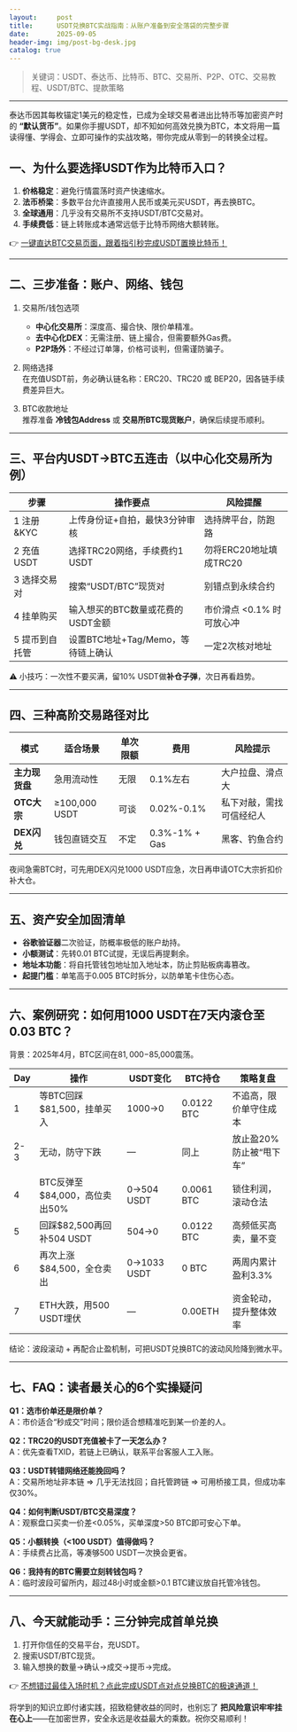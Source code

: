 ```yaml
---
layout:     post
title:      USDT兑换BTC实战指南：从账户准备到安全落袋的完整步骤
date:       2025-09-05
header-img: img/post-bg-desk.jpg
catalog: true
---
```


> 关键词：USDT、泰达币、比特币、BTC、交易所、P2P、OTC、交易教程、USDT/BTC、提款策略

---

泰达币因其每枚锚定1美元的稳定性，已成为全球交易者进出比特币等加密资产时的 **“默认货币”**。如果你手握USDT，却不知如何高效兑换为BTC，本文将用一篇读得懂、学得会、立即可操作的实战攻略，带你完成从零到一的转换全过程。

## 一、为什么要选择USDT作为比特币入口？

1. **价格稳定**：避免行情震荡时资产快速缩水。  
2. **法币桥梁**：多数平台允许直接用人民币或美元买USDT，再去换BTC。  
3. **全球通用**：几乎没有交易所不支持USDT/BTC交易对。  
4. **手续费低**：链上转账成本通常远低于比特币网络大额转账。

👉 [一键直达BTC交易页面，跟着指引秒完成USDT置换比特币！](https://okxdog.com/)

---

## 二、三步准备：账户、网络、钱包

1. 交易所/钱包选项  
   - **中心化交易所**：深度高、撮合快、限价单精准。  
   - **去中心化DEX**：无需注册、链上撮合，但需要额外Gas费。  
   - **P2P场外**：不经过订单簿，价格可谈判，但需谨防骗子。  

2. 网络选择  
   在充值USDT前，务必确认链名称：ERC20、TRC20 或 BEP20，因各链手续费差异巨大。  

3. BTC收款地址  
   推荐准备 **冷钱包Address** 或 **交易所BTC现货账户**，确保后续提币顺利。

---

## 三、平台内USDT→BTC五连击（以中心化交易所为例）

| 步骤 | 操作要点 | 风险提醒 |
| --- | --- | --- |
| 1 注册&KYC | 上传身份证+自拍，最快3分钟审核 | 选持牌平台，防跑路 |
| 2 充值USDT | 选择TRC20网络，手续费约1 USDT | 勿将ERC20地址填成TRC20 |
| 3 选择交易对 | 搜索“USDT/BTC”现货对 | 别错点到永续合约 |
| 4 挂单购买 | 输入想买的BTC数量或花费的USDT金额 | 市价滑点 <0.1% 时可放心冲 |
| 5 提币到自托管 | 设置BTC地址+Tag/Memo，等待链上确认 | 一定2次核对地址 |

⚠️ 小技巧：一次性不要买满，留10% USDT做**补仓子弹**，次日再看趋势。

---

## 四、三种高阶交易路径对比

| 模式 | 适合场景 | 单次限额 | 费用 | 风险提示 |
| --- | --- | --- | --- | --- |
| **主力现货盘** | 急用流动性 | 无限 | 0.1%左右 | 大户拉盘、滑点大 |
| **OTC大宗** | ≥100,000 USDT | 可谈 | 0.02%-0.1% | 私下对敲，需找可信经纪人 |
| **DEX闪兑** | 钱包直链交互 | 不定 | 0.3%-1% + Gas | 黑客、钓鱼合约 |

夜间急需BTC时，可先用DEX闪兑1000 USDT应急，次日再申请OTC大宗折扣价补大仓。

---

## 五、资产安全加固清单

- **谷歌验证器**二次验证，防概率极低的账户劫持。  
- **小额测试**：先转0.01 BTC试提，无误后再提剩余。  
- **地址本功能**：将自托管钱包地址加入地址本，防止剪贴板病毒篡改。  
- **起提门槛**：单笔高于0.005 BTC时拆分，以防单笔卡住伤心态。  

---

## 六、案例研究：如何用1000 USDT在7天内滚仓至0.03 BTC？

背景：2025年4月，BTC区间在$81,000-$85,000震荡。

| Day | 操作 | USDT变化 | BTC持仓 | 策略复盘 |
| -- | -- | -- | -- | -- |
| 1 | 等BTC回踩$81,500，挂单买入 | 1000→0 | 0.0122 BTC | 不追高，限价单守住成本 |
| 2-3 | 无动，防守下跌 | — | 同上 | 放止盈20%防止被“甩下车” |
| 4 | BTC反弹至$84,000，高位卖出50% | 0→504 USDT | 0.0061 BTC | 锁住利润，滚动仓法 |
| 5 | 回踩$82,500再回补504 USDT | 504→0 | 0.0122 BTC | 高频低买高卖，量不变 |
| 6 | 再次上涨$84,500，全仓卖出 | 0→1033 USDT | 0 BTC | 两周内累计盈利3.3% |
| 7 | ETH大跌，用500 USDT埋伏 | — | 0.00ETH | 资金轮动，提升整体效率 |

结论：波段滚动 + 再配合止盈机制，可把USDT兑换BTC的波动风险降到微水平。

---

## 七、FAQ：读者最关心的6个实操疑问

**Q1：选市价单还是限价单？**  
A：市价适合“秒成交”时间；限价适合想精准吃到某一价差的人。

**Q2：TRC20的USDT充值被卡了一天怎么办？**  
A：优先查看TXID，若链上已确认，联系平台客服人工入账。

**Q3：USDT转错网络还能挽回吗？**  
A：交易所地址非本链 ⇒ 几乎无法找回；自托管跨链 ⇒ 可用桥接工具，但成功率仅30%。

**Q4：如何判断USDT/BTC交易深度？**  
A：观察盘口买卖一价差<0.05%，买单深度>50 BTC即可安心下单。

**Q5：小额转换（<100 USDT）值得做吗？**  
A：手续费占比高，等凑够500 USDT一次换会更省。

**Q6：我持有的BTC需要立刻转钱包吗？**  
A：临时波段可留所内，超过48小时或金额>0.1 BTC建议放自托管冷钱包。  

---

## 八、今天就能动手：三分钟完成首单兑换

1. 打开你信任的交易平台，充USDT。  
2. 搜索USDT/BTC现货。  
3. 输入想换的数量→确认→成交→提币→完成。

👉 [不想错过最佳入场时机？点此完成USDT点对点兑换BTC的极速通道！](https://okxdog.com/)

将学到的知识立即付诸实践，招致稳健收益的同时，也别忘了 **把风险意识牢牢挂在心上**——在加密世界，安全永远是收益最大的乘数。祝你交易顺利！